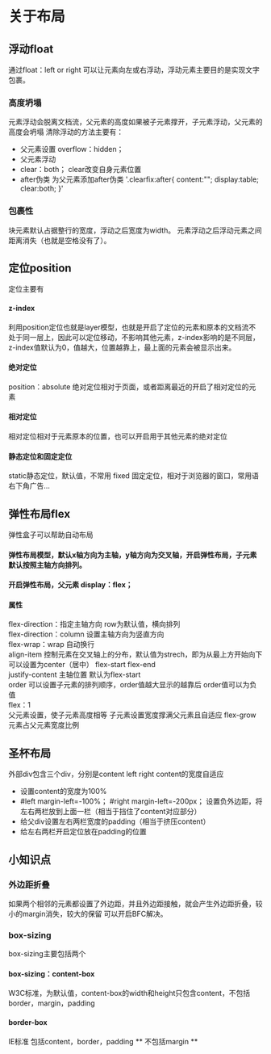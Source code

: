 # 关于布局

## 浮动float
   通过float：left or right 可以让元素向左或右浮动，浮动元素主要目的是实现文字包裹。
### 高度坍塌
元素浮动会脱离文档流，父元素的高度如果被子元素撑开，子元素浮动，父元素的高度会坍塌
清除浮动的方法主要有：
- 父元素设置 overflow：hidden；
- 父元素浮动
- clear：both；  clear改变自身元素位置
- after伪类
为父元素添加after伪类
'.clearfix:after{
    content:"";
    display:table;
    clear:both;
}'
### 包裹性
块元素默认占据整行的宽度，浮动之后宽度为width。
元素浮动之后浮动元素之间距离消失（也就是空格没有了）。
## 定位position
定位主要有
#### z-index
利用position定位也就是layer模型，也就是开启了定位的元素和原本的文档流不处于同一层上，因此可以定位移动，不影响其他元素，z-index影响的是不同层，z-index值默认为0，值越大，位置越靠上，最上面的元素会被显示出来。
#### 绝对定位
position：absolute
绝对定位相对于页面，或者距离最近的开启了相对定位的元素
#### 相对定位
相对定位相对于元素原本的位置，也可以开启用于其他元素的绝对定位
#### 静态定位和固定定位
static静态定位，默认值，不常用
fixed 固定定位，相对于浏览器的窗口，常用语右下角广告...

## 弹性布局flex
弹性盒子可以帮助自动布局
#### 弹性布局模型，默认x轴方向为主轴，y轴方向为交叉轴，开启弹性布局，子元素默认按照主轴方向排列。
#### 开启弹性布局，父元素 display：flex；
#### 属性
flex-direction：指定主轴方向 row为默认值，横向排列  
flex-direction：column 设置主轴方向为竖直方向  
flex-wrap：wrap   自动换行    
align-item 控制元素在交叉轴上的分布，默认值为strech，即为从最上方开始向下  
可以设置为center（居中）  flex-start  flex-end  
justify-content  主轴位置  默认为flex-start  
order 可以设置子元素的排列顺序，order值越大显示的越靠后   order值可以为负值  
flex：1    
父元素设置，使子元素高度相等
子元素设置宽度撑满父元素且自适应
flex-grow  元素占父元素宽度比例
## 圣杯布局
外部div包含三个div，分别是content left right 
content的宽度自适应
- 设置content的宽度为100%
- #left  margin-left=-100%；
  #right margin-left=-200px；
  设置负外边距，将左右两栏放到上面一栏（相当于挡住了content对应部分）
- 给父div设置左右两栏宽度的padding（相当于挤压content）
- 给左右两栏开启定位放在padding的位置  

## 小知识点
### 外边距折叠
如果两个相邻的元素都设置了外边距，并且外边距接触，就会产生外边距折叠，较小的margin消失，较大的保留
可以开启BFC解决。
### box-sizing 
box-sizing主要包括两个
#### box-sizing：content-box
W3C标准，为默认值，content-box的width和height只包含content，不包括border，margin，padding
#### border-box
IE标准  包括content，border，padding   ** 不包括margin **





















